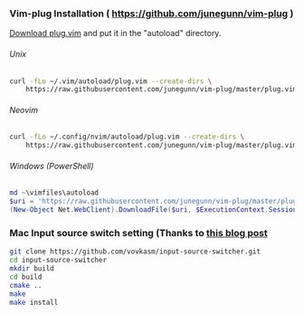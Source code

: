 ### Vim-plug Installation ( https://github.com/junegunn/vim-plug )

[Download plug.vim](https://raw.githubusercontent.com/junegunn/vim-plug/master/plug.vim)
and put it in the "autoload" directory.

###### Unix

```sh
curl -fLo ~/.vim/autoload/plug.vim --create-dirs \
    https://raw.githubusercontent.com/junegunn/vim-plug/master/plug.vim
```

###### Neovim

```sh
curl -fLo ~/.config/nvim/autoload/plug.vim --create-dirs \
    https://raw.githubusercontent.com/junegunn/vim-plug/master/plug.vim
```

###### Windows (PowerShell)

```powershell
md ~\vimfiles\autoload
$uri = 'https://raw.githubusercontent.com/junegunn/vim-plug/master/plug.vim'
(New-Object Net.WebClient).DownloadFile($uri, $ExecutionContext.SessionState.Path.GetUnresolvedProviderPathFromPSPath("~\vimfiles\autoload\plug.vim"))
```

### Mac Input source switch setting (Thanks to [this blog post](http://yisangwook.tumblr.com/post/106780445189/vim-insert-mode-keyboard-switch)

```sh
git clone https://github.com/vovkasm/input-source-switcher.git
cd input-source-switcher
mkdir build
cd build
cmake ..
make
make install
```

